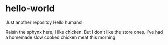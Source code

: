 # hello-world
Just another repositoy
Hello humans!

Raisin the sphynx here, I like chicken. But I don't like the store ones. 
I've had a homemade slow cooked chicken meat this morning. 
